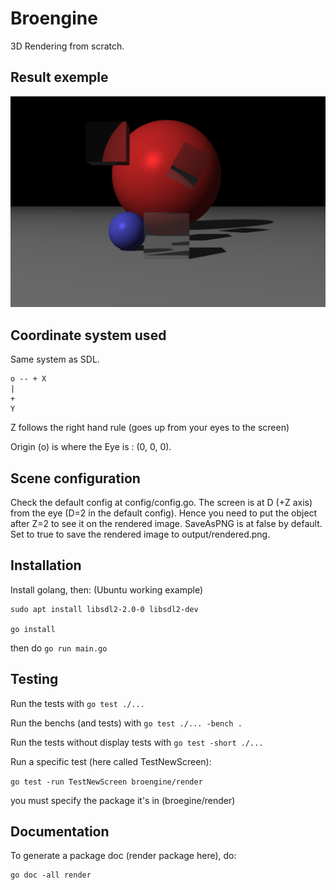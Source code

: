 # Broengine

3D Rendering from scratch.

## Result exemple

![img](assets/img/FinalScene.png)

## Coordinate system used

Same system as SDL.

    o -- + X
    |
    +
    Y

Z follows the right hand rule (goes up from your eyes to the screen)

Origin (o) is where the Eye is : (0, 0, 0).

## Scene configuration

Check the default config at config/config.go.
The screen is at D (+Z axis) from the eye (D=2 in the default config).
Hence you need to put the object after Z=2 to see it on the rendered image.
SaveAsPNG is at false by default. Set to true to save the rendered image to output/rendered.png.

## Installation

Install golang, then:
(Ubuntu working example)
```
sudo apt install libsdl2-2.0-0 libsdl2-dev

go install
```
then do `go run main.go`

## Testing

Run the tests with `go test ./...`

Run the benchs (and tests) with `go test ./... -bench .`

Run the tests without display tests with `go test -short ./...`

Run a specific test (here called TestNewScreen):

`go test -run TestNewScreen broengine/render`

you must specify the package it's in (broegine/render)

## Documentation

To generate a package doc (render package here), do:
```
go doc -all render
```
